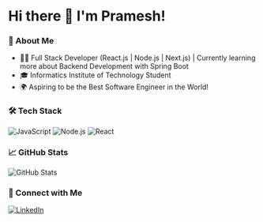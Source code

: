 # Hi there 👋 I'm Pramesh!

### 🚀 About Me
- 🧑‍💻 Full Stack Developer (React.js | Node.js | Next.js) | Currently learning more about Backend Development with Spring Boot
- 🎓 Informatics Institute of Technology Student
- 🌍 Aspiring to be the Best Software Engineer in the World!

### 🛠️ Tech Stack
![JavaScript](https://img.shields.io/badge/-JavaScript-333333?style=flat&logo=javascript)
![Node.js](https://img.shields.io/badge/-Node.js-333333?style=flat&logo=node.js)
![React](https://img.shields.io/badge/-React-333333?style=flat&logo=react)

### 📈 GitHub Stats
![GitHub Stats](https://github-readme-stats.vercel.app/api?username=RVKPP-Lakmina&show_icons=true&theme=radical)

### 🔗 Connect with Me
[![LinkedIn](https://img.shields.io/badge/-LinkedIn-blue?style=flat&logo=Linkedin)](https://www.linkedin.com/in/rvkp-priyashan-lakmina/)
